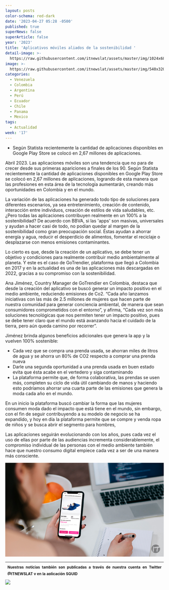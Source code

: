 ```yaml
---
layout: posts
color-schema: red-dark
date: '2023-04-27 05:28 -0500'
published: true
superNews: false
superArticle: false
year: '2023'
title: 'Aplicativos móviles aliados de la sostenibilidad '
detail-image: >-
  https://raw.githubusercontent.com/itnewslat/assets/master/img/1024x680/mujer-compra-online-g.jpg
image: >-
  https://raw.githubusercontent.com/itnewslat/assets/master/img/540x320/mujer-compra-online-p.jpg
categories:
  - Venezuela
  - Colombia
  - Argentina
  - Perú
  - Ecuador
  - Chile
  - Panama
  - Mexico
tags:
  - Actualidad
week: '17'
---
```

- Según Statista recientemente la cantidad de aplicaciones disponibles en Google Play Store se colocó en 2,67 millones de aplicaciones.


Abril 2023. Las aplicaciones móviles son una tendencia que no para de crecer desde sus primeras apariciones a finales de los 90. Según Statista recientemente la cantidad de aplicaciones disponibles en Google Play Store se colocó en 2,67 millones de aplicaciones, logrando de esta manera que las profesiones en esta área de la tecnología aumentarán, creando más oportunidades en Colombia y en el mundo. 

La variación de las aplicaciones ha generado todo tipo de soluciones para diferentes escenarios, ya sea entretenimiento, creación de contenido, interacción entre individuos, creación de estilos de vida saludables, etc. ¿Pero todas las aplicaciones contribuyen realmente en un 100% a la sostenibilidad? De acuerdo con BBVA, si las 'apps' son masivas, universales y ayudan a hacer casi de todo, no podían quedar al margen de la sostenibilidad como gran preocupación social. Éstas ayudan a ahorrar energía y agua, reducir el desperdicio de alimentos, fomentar el reciclaje o desplazarse con menos emisiones contaminantes. 

Lo cierto es que, desde la creación de un aplicativo, se debe tener un objetivo y condiciones para realmente contribuir medio ambientalmente al planeta. Y este es el caso de GoTrendier, plataforma que llegó a Colombia en 2017 y en la actualidad es una de las aplicaciones más descargadas en 2022, gracias a su compromiso con la sostenibilidad.

Ana Jiménez, Country Manager de GoTrendier en Colombia, destaca que desde la creación del aplicativo se buscó generar un impacto positivo en el medio ambiente, reduciendo emisiones de Co2. “Cada año lanzamos iniciativas con las más de 2.5 millones de mujeres que hacen parte de nuestra comunidad para generar conciencia ambiental, de manera que sean consumidores comprometidos con el entorno”, y afirma, “Cada vez son más soluciones tecnológicas que nos permiten tener un impacto positivo, pues se debe tener claro que el mundo está avanzando hacia el cuidado de la tierra, pero aún queda camino por recorrer”.

Jiménez brinda algunos beneficios adicionales que genera la app y la vuelven 100% sostenible:

- Cada vez que se compra una prenda usada, se ahorran miles de litros de agua y se ahorra un 80% de CO2 respecto a comprar una prenda nueva
- Darle una segunda oportunidad a una prenda usada en buen estado evita que ésta acabe en el vertedero y siga contaminando
- La plataforma permite que, de forma colaborativa, las prendas se usen más, completen su ciclo de vida útil cambiando de manos y haciendo esto podríamos ahorrar una cuarta parte de las emisiones que genera la moda cada año en el mundo.
 
En un inicio la plataforma buscó cambiar la forma que las mujeres consumen moda dado el impacto que está tiene en el mundo, sin embargo, con el fin de seguir contribuyendo a su modelo de negocio se ha expandido, y hoy en día la plataforma permite que se compre y venda ropa de niños y se busca abrir el segmento para hombres,

Las aplicaciones seguirán evolucionando con los años, pues cada vez el uso de ellas por parte de las audiencias incrementa considerablemente, el compromiso individual de las personas con el medio ambiente también hace que nuestro consumo digital empiece cada vez a ser de una manera más consciente.

![](https://raw.githubusercontent.com/itnewslat/assets/master/img/540x320/mujer-compra-online-p.jpg)

<table style="height: 42px;" width="569">
<tbody>
<tr>
<td style="text-align: justify;"><sub><strong>Nuestras noticias también son publicadas a través de nuestra cuenta en Twitter <a href="https://twitter.com/itnewslat?lang=es">@ITNEWSLAT</a> y en la aplicación <a href="https://squidapp.co/en/">SQUID</a></strong></sub></td>
</tr>
</tbody>
</table>
<img src="https://tracker.metricool.com/c3po.jpg?hash=56f88a41e39ab42c063cc51676587a04"/>
